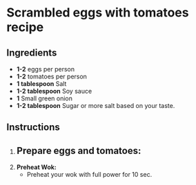 # Scrambled eggs with tomatoes recipe


## Ingredients

- **1-2** eggs per person
- **1-2** tomatoes per person
- **1 tablespoon** Salt
- **1-2 tablespoon** Soy sauce
- **1** Small green onion
- **1-2 tablespoon** Sugar or more salt based on your taste.

## Instructions
1. **Prepare eggs and tomatoes:**
   - 
2. **Preheat Wok:**
   - Preheat your wok with full power for 10 sec.
